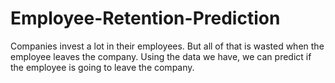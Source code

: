 # Employee-Retention-Prediction

Companies invest a lot in their employees. But all of that is wasted when the employee leaves the company.
Using the data we have, we can predict if the employee is going to leave the company.
